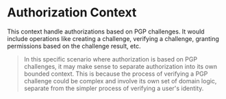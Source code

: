 # Authorization Context

This context handle authorizations based on PGP challenges. It would include operations like creating a challenge, verifying a challenge, granting permissions based on the challenge result, etc.

> In this specific scenario where authorization is based on PGP challenges, it may make sense to separate
> authorization into its own bounded context. This is because the process of verifying a PGP challenge could be complex and involve its own set of domain logic, separate from the simpler process of verifying a user's identity.
